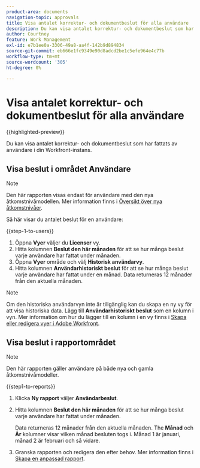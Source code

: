 ```yaml
---
product-area: documents
navigation-topic: approvals
title: Visa antalet korrektur- och dokumentbeslut för alla användare
description: Du kan visa antalet korrektur- och dokumentbeslut som har fattats av användare i din Workfront-instans.
author: Courtney
feature: Work Management
exl-id: e7b1ee0a-3306-49a8-aa4f-142b9d894834
source-git-commit: eb666e1fc9349e90d8adcd2be1c5efe964e4c77b
workflow-type: tm+mt
source-wordcount: '305'
ht-degree: 0%

---
```



# Visa antalet korrektur- och dokumentbeslut för alla användare

{{highlighted-preview}}

Du kan visa antalet korrektur- och dokumentbeslut som har fattats av användare i din Workfront-instans.

## Visa beslut i området Användare

>[!NOTE]
>
>Den här rapporten visas endast för användare med den nya åtkomstnivåmodellen. Mer information finns i [Översikt över nya åtkomstnivåer](/help/quicksilver/administration-and-setup/add-users/how-access-levels-work/access-level-overview.md).

Så här visar du antalet beslut för en användare:

{{step-1-to-users}}

1. Öppna **Vyer** väljer du **Licenser** vy.
1. Hitta kolumnen **Beslut den här månaden** för att se hur många beslut varje användare har fattat under månaden.
1. <span class="preview">Öppna **Vyer** område och välj **Historisk användarvy**.</span>
1. <span class="preview">Hitta kolumnen **Användarhistoriskt beslut** för att se hur många beslut varje användare har fattat under en månad. Data returneras 12 månader från den aktuella månaden.</span>

>[!NOTE]
>
><span class="preview">Om den historiska användarvyn inte är tillgänglig kan du skapa en ny vy för att visa historiska data. Lägg till **Användarhistoriskt beslut** som en kolumn i vyn. Mer information om hur du lägger till en kolumn i en vy finns i [Skapa eller redigera vyer i Adobe Workfront](/help/quicksilver/reports-and-dashboards/reports/reporting-elements/create-edit-views.md).</span>


## Visa beslut i rapportområdet

>[!NOTE]
>
>Den här rapporten gäller användare på både nya och gamla åtkomstnivåmodeller.

{{step1-to-reports}}

1. Klicka **Ny rapport** väljer **Användarbeslut**.
1. Hitta kolumnen **Beslut den här månaden** för att se hur många beslut varje användare har fattat under månaden.

   <span class="preview">Data returneras 12 månader från den aktuella månaden. The **Månad** och **År** kolumner visar vilken månad besluten togs i. Månad 1 är januari, månad 2 är februari och så vidare.</span>

1. Granska rapporten och redigera den efter behov. Mer information finns i [Skapa en anpassad rapport](/help/quicksilver/reports-and-dashboards/reports/creating-and-managing-reports/create-custom-report.md).

